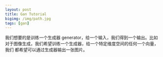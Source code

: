 ```yaml
---
layout: post
title: Gan Tutorial
bigimg: /img/path.jpg
tags: [gan]
---
```

我们想要的是训练一个生成器 generator，给一个输入，我们得到一个输出。比如对于图像生成，我们希望训练一个生成器，给一个特定维度空间的任何一个向量，我们
都希望可以通过生成器输出一张图片。


